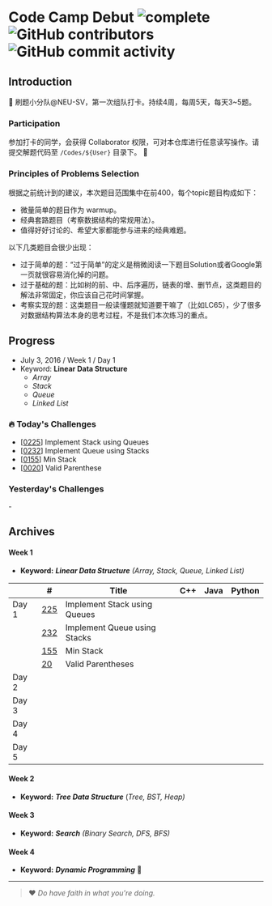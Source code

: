 # Code Camp Debut ![complete](http://progressed.io/bar/0?title=completed) ![GitHub contributors](https://img.shields.io/github/contributors/neu-velocity/code-camp-debut.svg?color=blue&label=participators) ![GitHub commit activity](https://img.shields.io/github/commit-activity/w/neu-velocity/code-camp-debut.svg?color=green)

## Introduction
:rocket: 刷题小分队@NEU-SV，第一次组队打卡。持续4周，每周5天，每天3~5题。

### Participation
参加打卡的同学，会获得 Collaborator 权限，可对本仓库进行任意读写操作。请提交解题代码至 `/Codes/${User}` 目录下。 
:construction:  

### Principles of Problems Selection
根据之前统计到的建议，本次题目范围集中在前400，每个topic题目构成如下：
- 微量简单的题目作为 warmup。
- 经典套路题目（考察数据结构的常规用法）。
- 值得好好讨论的、希望大家都能参与进来的经典难题。
   
以下几类题目会很少出现：
- 过于简单的题：“过于简单”的定义是稍微阅读一下题目Solution或者Google第一页就很容易消化掉的问题。
- 过于基础的题：比如树的前、中、后序遍历，链表的增、删节点，这类题目的解法非常固定，你应该自己花时间掌握。
- 考察实现的题：这类题目一般读懂题就知道要干嘛了（比如LC65），少了很多对数据结构算法本身的思考过程，不是我们本次练习的重点。

## Progress
- July 3, 2016 / Week 1 / Day 1
- Keyword: __Linear Data Structure__
  - _Array_
  - _Stack_
  - _Queue_
  - _Linked List_

### :fire: Today's Challenges
- [[0225](https://leetcode.com/problems/implement-stack-using-queues/)] Implement Stack using Queues
- [[0232](https://leetcode.com/problems/implement-stack-using-queues/)] Implement Queue using Stacks
- [[0155](https://leetcode.com/problems/implement-stack-using-queues/)] Min Stack
- [[0020](https://leetcode.com/problems/implement-stack-using-queues/)] Valid Parenthese

### Yesterday's Challenges
\-

## Archives
#### Week 1
- __Keyword:__ ___Linear Data Structure___ _(Array, Stack, Queue, Linked List)_

|       | #                                                                  | Title                        | C++ | Java | Python |
|-------|--------------------------------------------------------------------|------------------------------|-----|------|--------|
| Day 1 | [225](https://leetcode.com/problems/implement-stack-using-queues/) | Implement Stack using Queues |     |      |        |
|       | [232](https://leetcode.com/problems/implement-queue-using-stacks/) | Implement Queue using Stacks |     |      |        |
|       | [155](https://leetcode.com/problems/min-stack/)                    | Min Stack                    |     |      |        |
|       | [20](https://leetcode.com/problems/valid-parentheses/)             | Valid Parentheses            |     |      |        |
| Day 2 |                                                                    |                              |     |      |        |
| Day 3 |                                                                    |                              |     |      |        |
| Day 4 |                                                                    |                              |     |      |        |
| Day 5 |                                                                    |                              |     |      |        |

#### Week 2
- __Keyword:__ ___Tree Data Structure___ (_Tree, BST, Heap)_

#### Week 3
- __Keyword:__ ___Search___ _(Binary Search, DFS, BFS)_

#### Week 4
- __Keyword:__ ___Dynamic Programming___ :construction:

---

>❤ _Do have faith in what you're doing._

